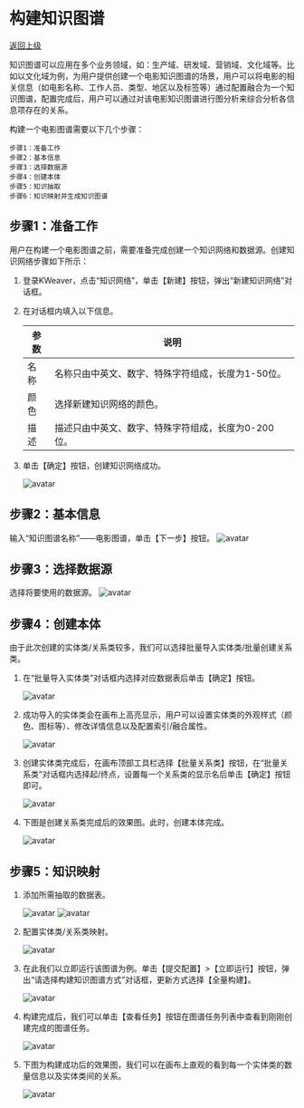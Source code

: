 # 构建知识图谱

[返回上级](./quick_start.md#知识图谱)

知识图谱可以应用在多个业务领域，如：生产域、研发域、营销域、文化域等。比如以文化域为例，为用户提供创建一个电影知识图谱的场景，用户可以将电影的相关信息（如电影名称、工作人员、类型、地区以及标签等）通过配置融合为一个知识图谱，配置完成后，用户可以通过对该电影知识图谱进行图分析来综合分析各信息项存在的关系。

构建一个电影图谱需要以下几个步骤：

    步骤1：准备工作
    步骤2：基本信息
    步骤3：选择数据源
    步骤4：创建本体
    步骤5：知识抽取
    步骤6：知识映射并生成知识图谱

## 步骤1：准备工作

用户在构建一个电影图谱之前，需要准备完成创建一个知识网络和数据源。创建知识网络步骤如下所示：

1. 登录KWeaver，点击“知识网络”，单击【新建】按钮，弹出“新建知识网络”对话框。

2. 在对话框内填入以下信息。

    |  参数  |  说明  |
    |  ---  |  ---  |
    |  名称  | 名称只由中英文、数字、特殊字符组成，长度为1-50位。 |
    |  颜色  | 选择新建知识网络的颜色。 |
    |  描述  | 描述只由中英文、数字、特殊字符组成，长度为0-200位。 |

3. 单击【确定】按钮，创建知识网络成功。

    ![avatar](../../images/getting_started/newKN.png)

## 步骤2：基本信息

输入“知识图谱名称”——电影图谱，单击【下一步】按钮。
![avatar](../../images/getting_started/newGraph.png)

## 步骤3：选择数据源

选择将要使用的数据源。
![avatar](../../images/getting_started/chooseDataSource.png)

## 步骤4：创建本体

由于此次创建的实体类/关系类较多，我们可以选择批量导入实体类/批量创建关系类。

1. 在“批量导入实体类”对话框内选择对应数据表后单击【确定】按钮。

    ![avatar](../../images/getting_started/batchImportEntities.png)

2. 成功导入的实体类会在画布上高亮显示，用户可以设置实体类的外观样式（颜色、图标等）、修改详情信息以及配置索引/融合属性。

    ![avatar](../../images/getting_started/entitySetting.png)

3. 创建实体类完成后，在画布顶部工具栏选择【批量关系类】按钮，在“批量关系类”对话框内选择起/终点，设置每一个关系类的显示名后单击【确定】按钮即可。

    ![avatar](../../images/getting_started/batchImportEdges.png)

4. 下图是创建关系类完成后的效果图。此时，创建本体完成。

    ![avatar](../../images/getting_started/finishGraph.png)

## 步骤5：知识映射

1. 添加所需抽取的数据表。

    ![avatar](../../images/getting_started/quickSelect.png)
    ![avatar](../../images/getting_started/sqlCreate.png)

2. 配置实体类/关系类映射。

    ![avatar](../../images/getting_started/finishMapping.png)

3. 在此我们以立即运行该图谱为例。单击【提交配置】>【立即运行】按钮，弹出“请选择构建知识图谱方式”对话框，更新方式选择【全量构建】。

    ![avatar](../../images/getting_started/buildConfig.png)

4. 构建完成后，我们可以单击【查看任务】按钮在图谱任务列表中查看到刚刚创建完成的图谱任务。

    ![avatar](../../images/getting_started/finishConfig.png)

5. 下图为构建成功后的效果图，我们可以在画布上直观的看到每一个实体类的数量信息以及实体类间的关系。

    ![avatar](../../images/getting_started/finishBuildGraph.png)
